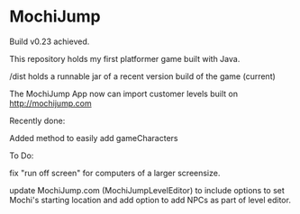 # MochiJump
Build v0.23 achieved.

This repository holds my first platformer game built with Java.

/dist holds a runnable jar of a recent version build of the game (current)

The MochiJump App now can import customer levels built on http://mochijump.com

Recently done:

Added method to easily add gameCharacters


To Do:

fix "run off screen" for computers of a larger screensize. 

update MochiJump.com (MochiJumpLevelEditor) to include options to set Mochi's starting location and add option to add NPCs as part of level editor. 
